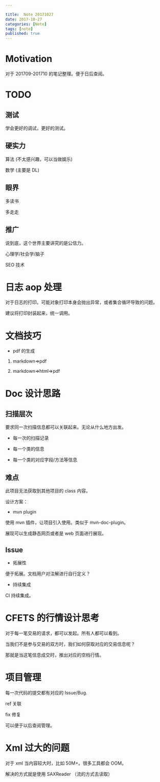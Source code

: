 ```yaml
---

title:  Note 20171027
date: 2017-10-27
categories: [Note]
tags: [note]
published: true
---
```



# Motivation

对于 201709-201710 的笔记整理。便于日后查阅。


# TODO

## 测试

学会更好的调试，更好的测试。

## 硬实力

算法 (不太感兴趣，可以当做娱乐)

数学 (主要是 DL)

## 眼界

多读书

多走走

## 推广

说到底，这个世界主要讲究的是公信力。

心理学/社会学/脑子

SEO 技术


# 日志 aop 处理

对于日志的打印。可能对象打印本身会抛出异常，或者集合循环导致的问题。

建议将打印封装起来，统一调用。


# 文档技巧

- pdf 的生成

1. markdown=>pdf

2. markdown=>html=>pdf

# Doc 设计思路

## 扫描层次

要求同一次扫描信息都可以关联起来。无论从什么地方出发。

- 每一次的扫描记录

- 每一个类的信息

- 每一个类的对应字段/方法等信息

## 难点

此项目无法获取到其他项目的 class 内容。

设计方案：

- mvn plugin 

使用 mvn 插件，让项目引入使用。类似于 mvn-doc-plugin。

展现可以生成静态网页或者是 web 页面进行展现。


## Issue

- 拓展性


便于拓展。文档用户对注解进行自行定义？

- 持续集成

CI 持续集成。

# CFETS 的行情设计思考

对于每一笔交易的请求，都可以发起。所有人都可以看到。

当我们不是参与交易的双方时，我们如何获取对应的交易信息呢？

那就是当这笔信息成交时，推出对应的空档行情。


# 项目管理

每一次代码的提交都有对应的 Issue/Bug.

ref 关联

fix 修复

可以便于以后查阅管理。



# Xml 过大的问题

对于 xml 当内容较大时，比如 50M+。很多工具都会 OOM。

解决的方式就是使用 SAXReader （流的方式去读取）


























 

